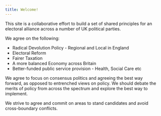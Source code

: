 ```yaml
---
title: Welcome!
---
```


This site is a collaborative effort to build a set of shared principles for an electoral alliance across a number of UK political parties.

We agree on the following:

* Radical Devolution Policy - Regional and Local in England
* Electoral Reform
* Fairer Taxation
* A more balanced Economy across Britain
* Better-funded public service provision - Health, Social Care etc

We agree to focus on consensus politics and agreeing the best way forward, as opposed to entrenched views on policy. We should debate the merits of policy from across the spectrum and explore the best way to implement.

We strive to agree and commit on areas to stand candidates and avoid cross-boundary conflicts.
